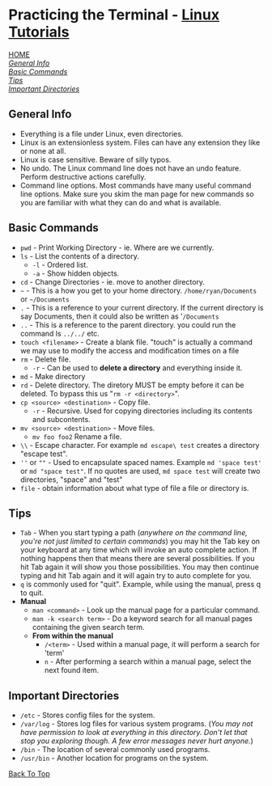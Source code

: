 # Practicing the Terminal - [Linux Tutorials](https://ryanstutorials.net/linuxtutorial)

[HOME](./README.md)  
[_General Info_](#general-info)  
[_Basic Commands_](#basic-commands)  
[_Tips_](#tips)  
[_Important Directories_](#important-directories)  

## General Info

- Everything is a file under Linux, even directories.
- Linux is an extensionless system. Files can have any extension they like or none at all.
- Linux is case sensitive. Beware of silly typos.
- No undo. The Linux command line does not have an undo feature. Perform destructive actions carefully.
- Command line options. Most commands have many useful command line options. Make sure you skim the man page for new commands so you are familiar with what they can do and what is available.

## Basic Commands

- `pwd` - Print Working Directory - ie. Where are we currently.
- `ls` - List the contents of a directory.
  - `-l` - Ordered list.
  - `-a` - Show hidden objects.
- `cd` - Change Directories - ie. move to another directory.
- `~` - This is a how you get to your home directory. `/home/ryan/Documents` or `~/Documents`
- `.` - This is a reference to your current directory. If the current directory is say Documents, then it could also be written as '`/Documents` 
- `..` - This is a reference to the parent directory. you could run the command ls `../../` etc.
- `touch <filename>` - Create a blank file. "touch" is actually a command we may use to modify the access and modification times on a file 
- `rm` - Delete file.
  - `-r` - Can be used to **delete a directory** and everything inside it.
- `md` - Make directory
- `rd` - Delete directory. The diretory MUST be empty before it can be deleted.  To bypass this us "`rm -r <directory>`".
- `cp <source> <destination>` - Copy file.
  - `-r` - Recursive.  Used for copying directories including its contents and subcontents.
- `mv <source> <destination>` - Move files.
  - `mv foo foo2` Rename a file.
- `\\` - Escape character.  For example `md escape\ test` creates a directory "escape test".
- `''` or `""` - Used to encapsulate spaced names.  Example `md 'space test'` or `md "space test"`. If no quotes are used, `md space test` will create two directories, "space" and "test"
- `file` - obtain information about what type of file a file or directory is.

## Tips

- `Tab` - When you start typing a path (_anywhere on the command line, you're not just limited to certain commands_) you may hit the Tab key on your keyboard at any time which will invoke an auto complete action. If nothing happens then that means there are several possibilities. If you hit Tab again it will show you those possibilities. You may then continue typing and hit Tab again and it will again try to auto complete for you.
- `q` is commonly used for "quit". Example, while using the manual, press q to quit.
- **Manual**
  - `man <command>` - Look up the manual page for a particular command.
  - `man -k <search term>` - Do a keyword search for all manual pages containing the given search term.
  - **From within the manual**
    - `/<term>` - Used within a manual page, it will perform a search for 'term'
    - `n` - After performing a search within a manual page, select the next found item. 

## Important Directories

- `/etc` - Stores config files for the system.
- `/var/log` - Stores log files for various system programs. (_You may not have permission to look at everything in this directory. Don't let that stop you exploring though. A few error messages never hurt anyone._)
- `/bin` - The location of several commonly used programs.
- `/usr/bin` - Another location for programs on the system.

[Back To Top](#practicing-the-terminal---linux-tutorials)
